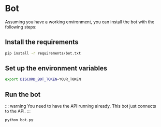# Bot

Assuming you have a working environment, you can install the bot with the following steps:

## Install the requirements

```bash
pip install -r requirements/bot.txt
```

## Set up the environment variables

```bash
export DISCORD_BOT_TOKEN=YOUR_TOKEN
```

## Run the bot

::: warning
You need to have the API running already. This bot just connects to the API.
:::

```bash
python bot.py
```

